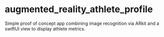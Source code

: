 # augmented_reality_athlete_profile
Simple proof of concept app combining image recognition via ARkit and a swiftUI view to display athlete metrics.

